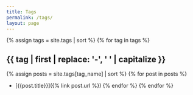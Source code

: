 ```yaml
---
title: Tags
permalink: /tags/
layout: page
---
```


{% assign tags = site.tags | sort %}
{% for tag in tags %}

## {{ tag | first | replace: '-', ' ' | capitalize }}

  {% assign posts = site.tags[tag_name] | sort %}
  {% for post in posts %}
  - [{{post.title}}]({% link post.url %})
  {% endfor %}
{% endfor %}
